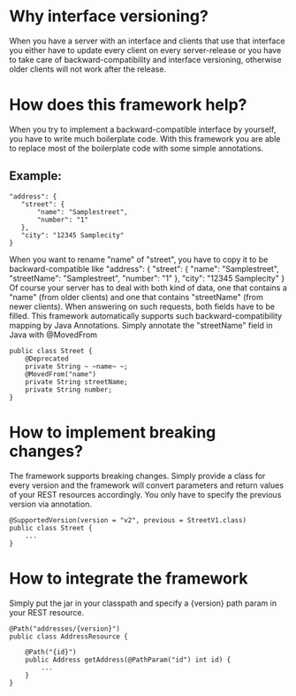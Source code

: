 Why interface versioning?
=========================
When you have a server with an interface and clients that use that interface
you either have to update every client on every server-release
or you have to take care of backward-compatibility and interface versioning,
otherwise older clients will not work after the release.

How does this framework help?
=============================
When you try to implement a backward-compatible interface by yourself,
you have to write much boilerplate code.
With this framework you are able to replace most of the boilerplate code with some simple annotations.

Example:
--------------------------------
    "address": {
       "street": {
           "name": "Samplestreet",
           "number": "1"
       },
       "city": "12345 Samplecity"
    }
When you want to rename "name" of "street", you have to copy it to be backward-compatible like
    "address": {
       "street": {
           "name": "Samplestreet",
           "streetName": "Samplestreet",
           "number": "1"
       },
       "city": "12345 Samplecity"
    }
Of course your server has to deal with both kind of data, one that contains a "name"
(from older clients) and one that contains "streetName" (from newer clients).
When answering on such requests, both fields have to be filled.
This framework automatically supports such backward-compatibility mapping by Java Annotations.
Simply annotate the "streetName" field in Java with @MovedFrom

    public class Street {
        @Deprecated
        private String ~ ~name~ ~;
        @MovedFrom("name")
        private String streetName;
        private String number;
    }
How to implement breaking changes?
==================================
The framework supports breaking changes. Simply provide a class for every version
and the framework will convert parameters and return values of your REST resources
accordingly. You only have to specify the previous version via annotation.

    @SupportedVersion(version = "v2", previous = StreetV1.class)
    public class Street {
        ...
    }


How to integrate the framework
==============================
Simply put the jar in your classpath and specify a {version} path param in your REST resource.

    @Path("addresses/{version}")
    public class AddressResource {
    
        @Path("{id}")
        public Address getAddress(@PathParam("id") int id) {
            ...
        }
    }